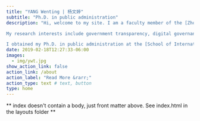```yaml
---
title: "YANG Wenting | 杨文婷"
subtitle: "Ph.D. in public administration"
description: "Hi, welcome to my site. I am a faculty member of the [Zhou Enlai School of Government]( https://zfxy.nankai.edu.cn/), Nankai University. My official website is [here](https://yangwentingnku.github.io/).<br/>

My research interests include government transparency, digital governance, and coproduction. <br/>

I obtained my Ph.D. in public administration at the [School of International and Public Affairs](https://www.sipa.sjtu.edu.cn/), Shanghai Jiao Tong University. I am extraordinarily honored and grateful to have Professor Bo Fan as my adviser. He had supported and guided me in my academic progress."
date: 2019-02-18T12:27:33-06:00
images:
  - img/ywt.jpg
show_action_link: false
action_link: /about
action_label: "Read More &rarr;"
action_type: text # text, button
type: home
---
```


** index doesn't contain a body, just front matter above.
See index.html in the layouts folder **
